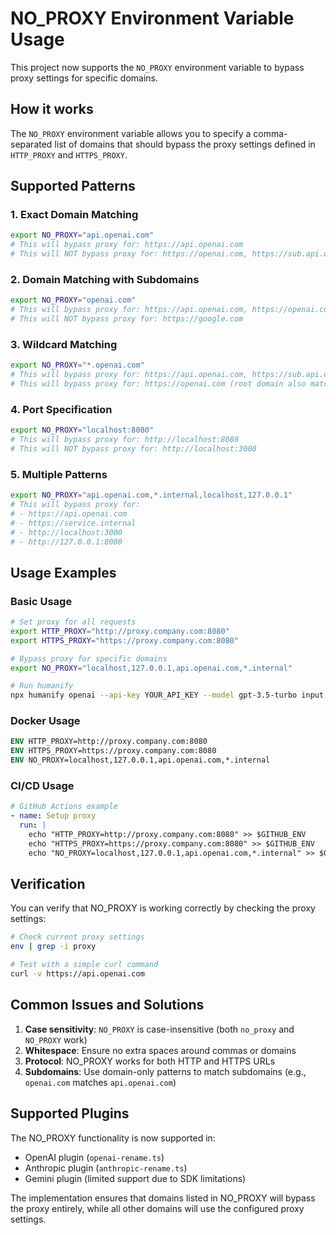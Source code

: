 # NO_PROXY Environment Variable Usage

This project now supports the `NO_PROXY` environment variable to bypass proxy settings for specific domains.

## How it works

The `NO_PROXY` environment variable allows you to specify a comma-separated list of domains that should bypass the proxy settings defined in `HTTP_PROXY` and `HTTPS_PROXY`.

## Supported Patterns

### 1. Exact Domain Matching
```bash
export NO_PROXY="api.openai.com"
# This will bypass proxy for: https://api.openai.com
# This will NOT bypass proxy for: https://openai.com, https://sub.api.openai.com
```

### 2. Domain Matching with Subdomains
```bash
export NO_PROXY="openai.com"
# This will bypass proxy for: https://api.openai.com, https://openai.com
# This will NOT bypass proxy for: https://google.com
```

### 3. Wildcard Matching
```bash
export NO_PROXY="*.openai.com"
# This will bypass proxy for: https://api.openai.com, https://sub.api.openai.com
# This will bypass proxy for: https://openai.com (root domain also matches)
```

### 4. Port Specification
```bash
export NO_PROXY="localhost:8080"
# This will bypass proxy for: http://localhost:8080
# This will NOT bypass proxy for: http://localhost:3000
```

### 5. Multiple Patterns
```bash
export NO_PROXY="api.openai.com,*.internal,localhost,127.0.0.1"
# This will bypass proxy for:
# - https://api.openai.com
# - https://service.internal
# - http://localhost:3000
# - http://127.0.0.1:8080
```

## Usage Examples

### Basic Usage
```bash
# Set proxy for all requests
export HTTP_PROXY="http://proxy.company.com:8080"
export HTTPS_PROXY="https://proxy.company.com:8080"

# Bypass proxy for specific domains
export NO_PROXY="localhost,127.0.0.1,api.openai.com,*.internal"

# Run humanify
npx humanify openai --api-key YOUR_API_KEY --model gpt-3.5-turbo input.js
```

### Docker Usage
```dockerfile
ENV HTTP_PROXY=http://proxy.company.com:8080
ENV HTTPS_PROXY=https://proxy.company.com:8080
ENV NO_PROXY=localhost,127.0.0.1,api.openai.com,*.internal
```

### CI/CD Usage
```yaml
# GitHub Actions example
- name: Setup proxy
  run: |
    echo "HTTP_PROXY=http://proxy.company.com:8080" >> $GITHUB_ENV
    echo "HTTPS_PROXY=https://proxy.company.com:8080" >> $GITHUB_ENV
    echo "NO_PROXY=localhost,127.0.0.1,api.openai.com,*.internal" >> $GITHUB_ENV
```

## Verification

You can verify that NO_PROXY is working correctly by checking the proxy settings:

```bash
# Check current proxy settings
env | grep -i proxy

# Test with a simple curl command
curl -v https://api.openai.com
```

## Common Issues and Solutions

1. **Case sensitivity**: `NO_PROXY` is case-insensitive (both `no_proxy` and `NO_PROXY` work)
2. **Whitespace**: Ensure no extra spaces around commas or domains
3. **Protocol**: NO_PROXY works for both HTTP and HTTPS URLs
4. **Subdomains**: Use domain-only patterns to match subdomains (e.g., `openai.com` matches `api.openai.com`)

## Supported Plugins

The NO_PROXY functionality is now supported in:
- OpenAI plugin (`openai-rename.ts`)
- Anthropic plugin (`anthropic-rename.ts`)
- Gemini plugin (limited support due to SDK limitations)

The implementation ensures that domains listed in NO_PROXY will bypass the proxy entirely, while all other domains will use the configured proxy settings.